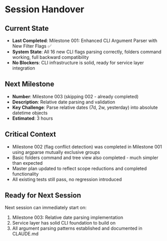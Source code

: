 # Session Handover

## Current State
- **Last Completed**: Milestone 001: Enhanced CLI Argument Parser with New Filter Flags ✅
- **System State**: All 16 new CLI flags parsing correctly, folders command working, full backward compatibility
- **No Blockers**: CLI infrastructure is solid, ready for service layer integration

## Next Milestone
- **Number**: Milestone 003 (skipping 002 - already completed)
- **Description**: Relative date parsing and validation
- **Key Challenge**: Parse relative dates (7d, 2w, yesterday) into absolute datetime objects
- **Estimated**: 3 hours

## Critical Context
- Milestone 002 (flag conflict detection) was completed in Milestone 001 using argparse mutually exclusive groups
- Basic folders command and tree view also completed - much simpler than expected
- Master plan updated to reflect scope reductions and completed functionality
- All existing tests still pass, no regression introduced

## Ready for Next Session
Next session can immediately start on:
1. Milestone 003: Relative date parsing implementation
2. Service layer has solid CLI foundation to build on
3. All argument parsing patterns established and documented in CLAUDE.md
